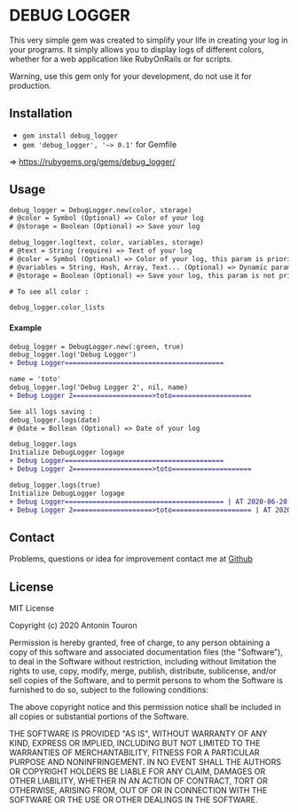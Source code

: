 # DEBUG LOGGER

This very simple gem was created to simplify your life in creating your log in your programs. It simply allows you to display logs of different colors, whether for a web application like RubyOnRails or for scripts.


Warning, use this gem only for your development, do not use it for production.

## Installation

* `gem install debug_logger`
* `gem 'debug_logger', '~> 0.1'` for Gemfile

=> https://rubygems.org/gems/debug_logger/

## Usage

```diff
debug_logger = DebugLogger.new(color, storage)
# @color = Symbol (Optional) => Color of your log
# @storage = Boolean (Optional) => Save your log

debug_logger.log(text, color, variables, storage)
# @text = String (require) => Text of your log
# @color = Symbol (Optional) => Color of your log, this param is priority to the colors chosen during instantiation
# @variables = String, Hash, Array, Text... (Optional) => Dynamic params of your log
# @storage = Boolean (Optional) => Save your log, this param is not priority to the storage chosen during instantiation

# To see all color :

debug_logger.color_lists
```

#### Example

```diff
debug_logger = DebugLogger.new(:green, true)
debug_logger.log('Debug Logger')
+ Debug Logger========================================

name = 'toto'
debug_logger.log('Debug Logger 2', nil, name)
+ Debug Logger 2====================>toto====================

See all logs saving :
debug_logger.logs(date)
# @date = Bollean (Optional) => Date of your log

debug_logger.logs
Initialize DebugLogger logage
+ Debug Logger========================================
+ Debug Logger 2====================>toto====================

debug_logger.logs(true)
Initialize DebugLogger logage
+ Debug Logger======================================== | AT 2020-06-20 21:37:18
+ Debug Logger 2====================>toto==================== | AT 2020-06-20 21:37:22
```

## Contact

Problems, questions or idea for improvement contact me at <a href="https://github.com/antonintouron" target="_blank">Github</a>

## License

MIT License

Copyright (c) 2020 Antonin Touron

Permission is hereby granted, free of charge, to any person obtaining a copy
of this software and associated documentation files (the "Software"), to deal
in the Software without restriction, including without limitation the rights
to use, copy, modify, merge, publish, distribute, sublicense, and/or sell
copies of the Software, and to permit persons to whom the Software is
furnished to do so, subject to the following conditions:

The above copyright notice and this permission notice shall be included in all
copies or substantial portions of the Software.

THE SOFTWARE IS PROVIDED "AS IS", WITHOUT WARRANTY OF ANY KIND, EXPRESS OR
IMPLIED, INCLUDING BUT NOT LIMITED TO THE WARRANTIES OF MERCHANTABILITY,
FITNESS FOR A PARTICULAR PURPOSE AND NONINFRINGEMENT. IN NO EVENT SHALL THE
AUTHORS OR COPYRIGHT HOLDERS BE LIABLE FOR ANY CLAIM, DAMAGES OR OTHER
LIABILITY, WHETHER IN AN ACTION OF CONTRACT, TORT OR OTHERWISE, ARISING FROM,
OUT OF OR IN CONNECTION WITH THE SOFTWARE OR THE USE OR OTHER DEALINGS IN THE
SOFTWARE.
